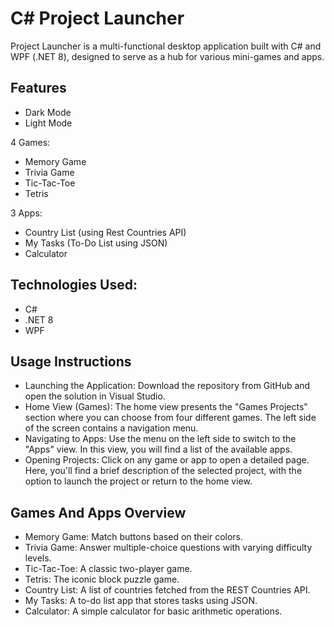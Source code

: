 
# C# Project Launcher

Project Launcher is a multi-functional desktop application built with C# and WPF (.NET 8), designed to serve as a hub for various mini-games and apps. 

## Features

- Dark Mode 
- Light Mode

4 Games:
- Memory Game
- Trivia Game
- Tic-Tac-Toe
- Tetris

3 Apps:
- Country List (using Rest Countries API)
- My Tasks (To-Do List using JSON)
- Calculator





## Technologies Used:
- C#
- .NET 8
- WPF
## Usage Instructions
- Launching the Application: Download the repository from GitHub and open the solution in Visual Studio.
- Home View (Games): The home view presents the "Games Projects" section where you can choose from four different games. The left side of the screen contains a navigation menu.
- Navigating to Apps: Use the menu on the left side to switch to the "Apps" view. In this view, you will find a list of the available apps.
- Opening Projects: Click on any game or app to open a detailed page. Here, you'll find a brief description of the selected project, with the option to launch the project or return to the home view.
## Games And Apps Overview
- Memory Game: Match buttons based on their colors.
-  Trivia Game: Answer multiple-choice questions with varying difficulty levels.
- Tic-Tac-Toe: A classic two-player game.
- Tetris: The iconic block puzzle game.
- Country List: A list of countries fetched from the REST Countries API.
- My Tasks: A to-do list app that stores tasks using JSON.
- Calculator: A simple calculator for basic arithmetic operations.
